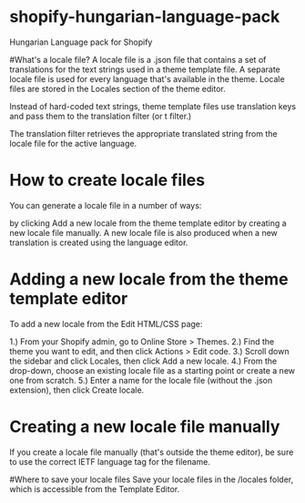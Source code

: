 # shopify-hungarian-language-pack
Hungarian Language pack for Shopify

#What's a locale file?
A locale file is a .json file that contains a set of translations for the text strings used in a theme template file. A separate locale file is used for every language that's available in the theme. Locale files are stored in the Locales section of the theme editor.

Instead of hard-coded text strings, theme template files use translation keys and pass them to the translation filter (or t filter.)

The translation filter retrieves the appropriate translated string from the locale file for the active language.


# How to create locale files

You can generate a locale file in a number of ways:

by clicking Add a new locale from the theme template editor
by creating a new locale file manually.
A new locale file is also produced when a new translation is created using the language editor.

# Adding a new locale from the theme template editor

To add a new locale from the Edit HTML/CSS page:
 
1.) From your Shopify admin, go to Online Store > Themes.
2.) Find the theme you want to edit, and then click Actions > Edit code.
3.) Scroll down the sidebar and click Locales, then click Add a new locale.
4.) From the drop-down, choose an existing locale file as a starting point or create a new one from scratch.
5.) Enter a name for the locale file (without the .json extension), then click Create locale.

# Creating a new locale file manually
If you create a locale file manually (that's outside the theme editor), be sure to use the correct IETF language tag for the filename.

#Where to save your locale files
Save your locale files in the /locales folder, which is accessible from the Template Editor.
